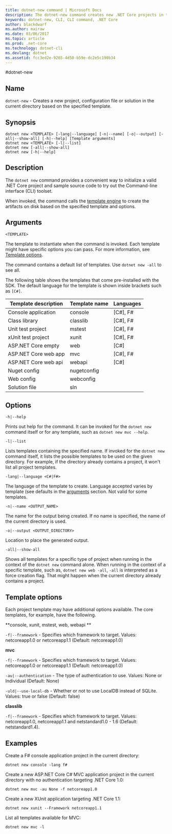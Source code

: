 ```yaml
---
title: dotnet-new command | Microsoft Docs
description: The dotnet-new command creates new .NET Core projects in the current directory.
keywords: dotnet-new, CLI, CLI command, .NET Core
author: blackdwarf
ms.author: mairaw
ms.date: 03/06/2017
ms.topic: article
ms.prod: .net-core
ms.technology: dotnet-cli
ms.devlang: dotnet
ms.assetid: fcc3ed2e-9265-4d50-b59e-dc2e5c190b34
---
```

#dotnet-new

## Name
`dotnet-new` - Creates a new project, configuration file or solution in the current directory based on the specified template.

## Synopsis
```
dotnet new <TEMPLATE> [-lang|--language] [-n|--name] [-o|--output] [-all|--show-all] [-h|--help] [Template arguments]
dotnet new <TEMPLATE> [-l|--list]
dotnet new [-all|--show-all]
dotnet new [-h|--help]
```

## Description
The `dotnet new` command provides a convenient way to initialize a valid .NET Core project and sample source code to try out the Command-line interface (CLI) toolset. 

When invoked, the command calls the [template engine](https://github.com/dotnet/templating) to create the artifacts on disk based on the specified template and options.

## Arguments

`<TEMPLATE>`

The template to instantiate when the command is invoked. Each template might have specific options you can pass. For more information, see [Template options](#template-options).

The command contains a default list of templates. Use `dotnet new -all` to see all.

The following table shows the templates that come pre-installed with the SDK. The default language for the template is shown inside brackets such as `[C#]`.

|Template description  | Template name  | Languages |
|----------------------|----------------|-----------|
| Console application  | console        | [C#], F#  |
| Class library        | classlib       | [C#], F#  |
| Unit test project    | mstest         | [C#], F#  |
| xUnit test project   | xunit          | [C#], F#  |
| ASP.NET Core empty   | web            | [C#]      |
| ASP.NET Core web app | mvc            | [C#], F#  |
| ASP.NET Core web api | webapi         | [C#]      |
| Nuget config         | nugetconfig    |           |
| Web config           | webconfig      |           |
| Solution file        | sln            |           |

## Options

`-h|--help`

Prints out help for the command. It can be invoked for the `dotnet new` command itself or for any template, such as `dotnet new mvc --help`.

`-l|--list`

Lists templates containing the specified name. If invoked for the `dotnet new` command itself, it lists the possible templates to be used on the given directory.
For example, if the directory already contains a project, it won't list all project templates.

`-lang|--language <C#|F#>`

The language of the template to create. Language accepted varies by template (see defaults in the [arguments](#arguments) section. 
Not valid for some templates.

`-n|--name <OUTPUT_NAME>`

The name for the output being created. If no name is specified, the name of the current directory is used.

`-o|--output <OUTPUT_DIRECTORY>`

Location to place the generated output.

`-all|--show-all`

Shows all templates for a specific type of project when running in the context of the `dotnet new` command alone. 
When running in the context of a specific template, such as, `dotnet new web -all`, `-all` is interpreted as a force creation flag. 
That might happen when the current directory already contains a project.

## Template options
Each project template may have additional options available. The core templates, for example, have the following.

**console, xunit, mstest, web, webapi **

`-f|--framework` - Specifies which framework to target. Values: netcoreapp1.0 or netcoreapp1.1 (Default: netcoreapp1.0)

**mvc**

`-f|--framework` - Specifies which framework to target. Values: netcoreapp1.0 or netcoreapp1.1 (Default: netcoreapp1.0)

`-au|--authentication` -  The type of authentication to use. Values: None or Individual (Default: None)

`-uld|--use-local-db` - Whether or not to use LocalDB instead of SQLite. Values: true or false (Default: false)

**classlib**

`-f|--framework` - Specifies which framework to target. Values: netcoreapp1.0, netcoreapp1.1 and netstandard1.0 - 1.6 (Default: netstandard1.4).

## Examples

Create a F# console application project in the current directory:

`dotnet new console -lang f#` 
   
Create a new ASP.NET Core C# MVC application project in the current directory with no authentication targeting .NET Core 1.0:  

`dotnet new mvc -au None -f netcoreapp1.0`
 
Create a new XUnit application targeting .NET Core 1.1:

`dotnet new xunit --Framework netcoreapp1.1`

List all templates available for MVC:

`dotnet new mvc -l`
